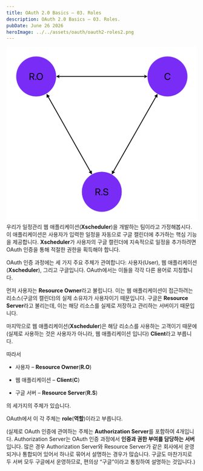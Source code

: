 ```yaml
---
title: OAuth 2.0 Basics – 03. Roles
description: OAuth 2.0 Basics – 03. Roles.
pubDate: June 26 2026
heroImage: ../../assets/oauth/oauth2-roles2.png
---
```

![oauth2-role](../../assets/oauth/oauth2-roles.jpg)
우리가 일정관리 웹 애플리케이션(**Xscheduler**)을 개발하는 팀이라고 가정해봅시다. 이 애플리케이션은 사용자가 입력한 일정을 자동으로 구글 캘린더에 추가하는 핵심 기능을 제공합니다. **Xscheduler**가 사용자의 구글 캘린더에 지속적으로 일정을 추가하려면 OAuth 인증을 통해 적절한 권한을 획득해야 합니다.

OAuth 인증 과정에는 세 가지 주요 주체가 관여합니다: 사용자(User), 웹 애플리케이션(**Xscheduler**), 그리고 구글입니다. OAuth에서는 이들을 각각 다른 용어로 지칭합니다.

먼저 사용자는 **Resource Owner**라고 불립니다. 이는 웹 애플리케이션이 접근하려는 리소스(구글의 캘린더)의 실제 소유자가 사용자이기 때문입니다. 구글은 **Resource Server**라고 불리는데, 이는 해당 리소스를 실제로 저장하고 관리하는 서버이기 때문입니다.

마지막으로 웹 애플리케이션(**Xscheduler**)은 해당 리소스를 사용하는 고객이기 때문에(실제로 사용하는 것은 사용자가 아니라, 웹 애플리케이션 입니다) **Client**라고 부릅니다.

따라서

- 사용자 – **Resource Owner**(**R.O**)

- 웹 애플리케이션 – **Client**(**C**)

- 구글 서버 – **Resource Server**(**R.S**)

의 세가지의 주체가 있습니다.

OAuth에서 이 각 주체는 **role**(**역할**)이라고 부릅니다.

(실제로 OAuth 인증에 관여하는 주체는 **Authorization Server**를 포함하여 4개입니다. Authorization Server는 OAuth 인증 과정에서 **인증과 권한 부여를 담당하는 서버**입니다. 많은 경우 Authorization Server와 Resource Server가 같은 회사에서 운영되거나 통합되어 있어서 하나로 묶어서 설명하는 경우가 많습니다. 구글도 마찬가지로 두 서버 모두 구글에서 운영하므로, 편의상 “구글”이라고 통칭하여 설명하는 것입니다.)



